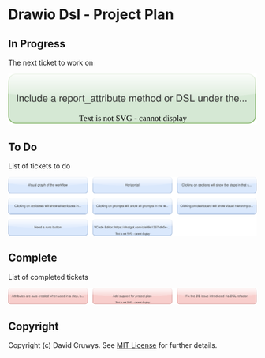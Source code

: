 # Drawio Dsl - Project Plan

## In Progress

The next ticket to work on

![](project_in_progress.svg)

## To Do


List of tickets to do

![](project_todo.svg)

## Complete

List of completed tickets

![](project_done.svg)


## Copyright

Copyright (c) David Cruwys. See [MIT License](LICENSE.txt) for further details.
